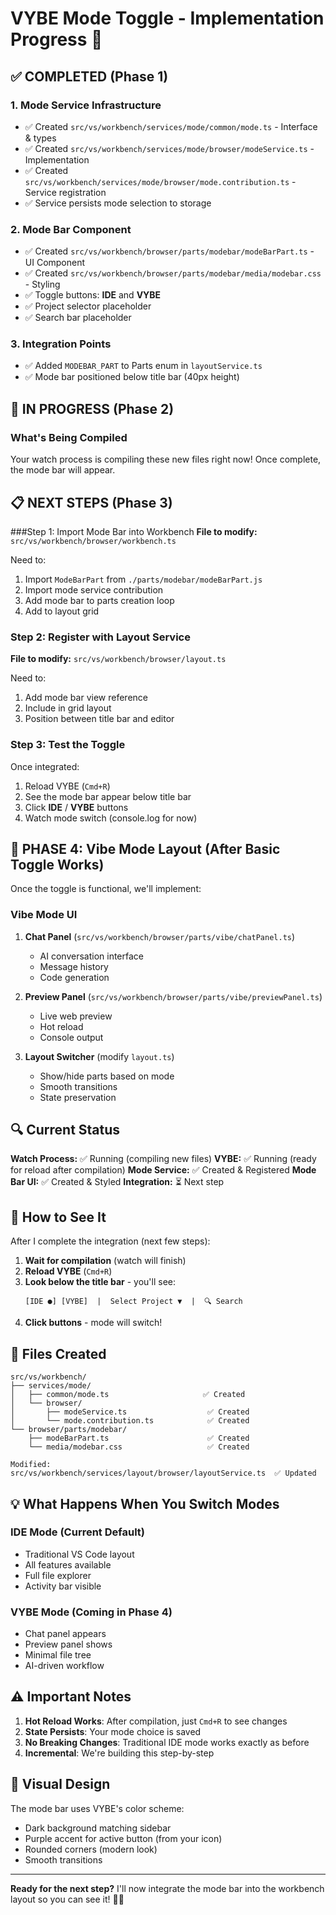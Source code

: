 # VYBE Mode Toggle - Implementation Progress 🚀

## ✅ COMPLETED (Phase 1)

### 1. Mode Service Infrastructure
- ✅ Created `src/vs/workbench/services/mode/common/mode.ts` - Interface & types
- ✅ Created `src/vs/workbench/services/mode/browser/modeService.ts` - Implementation
- ✅ Created `src/vs/workbench/services/mode/browser/mode.contribution.ts` - Service registration
- ✅ Service persists mode selection to storage

### 2. Mode Bar Component
- ✅ Created `src/vs/workbench/browser/parts/modebar/modeBarPart.ts` - UI Component
- ✅ Created `src/vs/workbench/browser/parts/modebar/media/modebar.css` - Styling
- ✅ Toggle buttons: **IDE** and **VYBE**
- ✅ Project selector placeholder
- ✅ Search bar placeholder

### 3. Integration Points
- ✅ Added `MODEBAR_PART` to Parts enum in `layoutService.ts`
- ✅ Mode bar positioned below title bar (40px height)

## 🔄 IN PROGRESS (Phase 2)

### What's Being Compiled
Your watch process is compiling these new files right now! Once complete, the mode bar will appear.

## 📋 NEXT STEPS (Phase 3)

###Step 1: Import Mode Bar into Workbench
**File to modify:** `src/vs/workbench/browser/workbench.ts`

Need to:
1. Import `ModeBarPart` from `./parts/modebar/modeBarPart.js`
2. Import mode service contribution
3. Add mode bar to parts creation loop
4. Add to layout grid

### Step 2: Register with Layout Service
**File to modify:** `src/vs/workbench/browser/layout.ts`

Need to:
1. Add mode bar view reference
2. Include in grid layout
3. Position between title bar and editor

### Step 3: Test the Toggle
Once integrated:
1. Reload VYBE (`Cmd+R`)
2. See the mode bar appear below title bar
3. Click **IDE** / **VYBE** buttons
4. Watch mode switch (console.log for now)

## 🎯 PHASE 4: Vibe Mode Layout (After Basic Toggle Works)

Once the toggle is functional, we'll implement:

### Vibe Mode UI
1. **Chat Panel** (`src/vs/workbench/browser/parts/vibe/chatPanel.ts`)
   - AI conversation interface
   - Message history
   - Code generation

2. **Preview Panel** (`src/vs/workbench/browser/parts/vibe/previewPanel.ts`)
   - Live web preview
   - Hot reload
   - Console output

3. **Layout Switcher** (modify `layout.ts`)
   - Show/hide parts based on mode
   - Smooth transitions
   - State preservation

## 🔍 Current Status

**Watch Process:** ✅ Running (compiling new files)
**VYBE:** ✅ Running (ready for reload after compilation)
**Mode Service:** ✅ Created & Registered
**Mode Bar UI:** ✅ Created & Styled
**Integration:** ⏳ Next step

## 🚀 How to See It

After I complete the integration (next few steps):

1. **Wait for compilation** (watch will finish)
2. **Reload VYBE** (`Cmd+R`)
3. **Look below the title bar** - you'll see:
   ```
   [IDE ●] [VYBE]  |  Select Project ▼  |  🔍 Search
   ```
4. **Click buttons** - mode will switch!

## 📁 Files Created

```
src/vs/workbench/
├── services/mode/
│   ├── common/mode.ts                     ✅ Created
│   └── browser/
│       ├── modeService.ts                  ✅ Created
│       └── mode.contribution.ts            ✅ Created
└── browser/parts/modebar/
    ├── modeBarPart.ts                      ✅ Created
    └── media/modebar.css                   ✅ Created

Modified:
src/vs/workbench/services/layout/browser/layoutService.ts  ✅ Updated
```

## 💡 What Happens When You Switch Modes

### IDE Mode (Current Default)
- Traditional VS Code layout
- All features available
- Full file explorer
- Activity bar visible

### VYBE Mode (Coming in Phase 4)
- Chat panel appears
- Preview panel shows
- Minimal file tree
- AI-driven workflow

## ⚠️ Important Notes

1. **Hot Reload Works**: After compilation, just `Cmd+R` to see changes
2. **State Persists**: Your mode choice is saved
3. **No Breaking Changes**: Traditional IDE mode works exactly as before
4. **Incremental**: We're building this step-by-step

## 🎨 Visual Design

The mode bar uses VYBE's color scheme:
- Dark background matching sidebar
- Purple accent for active button (from your icon)
- Rounded corners (modern look)
- Smooth transitions

---

**Ready for the next step?** I'll now integrate the mode bar into the workbench layout so you can see it! 🎵✨

